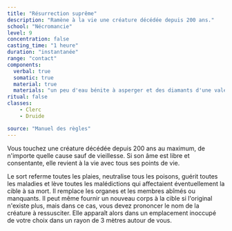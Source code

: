 ```yaml
---
title: "Résurrection suprême"
description: "Ramène à la vie une créature décédée depuis 200 ans."
school: "Nécromancie"
level: 9
concentration: false
casting_time: "1 heure"
duration: "instantanée"
range: "contact"
components:
  verbal: true
  somatic: true
  material: true
  materials: "un peu d'eau bénite à asperger et des diamants d'une valeur minimale de 25000 po, que le sort consume"
ritual: false
classes:
    - Clerc
    - Druide

source: "Manuel des règles"
---
```

Vous touchez une créature décédée depuis 200 ans au maximum, de n'importe quelle cause sauf de vieillesse. Si son âme est libre et consentante, elle revient à la vie avec tous ses points de vie.

Le sort referme toutes les plaies, neutralise tous les poisons, guérit toutes les maladies et lève toutes les malédictions qui affectaient éventuellement la cible à sa mort. Il remplace les organes et les membres abîmés ou manquants. Il peut même fournir un nouveau corps à la cible si l'original n'existe plus, mais dans ce cas, vous devez prononcer le nom de la créature à ressusciter. Elle apparaît alors dans un emplacement inoccupé de votre choix dans un rayon de 3 mètres autour de vous.
